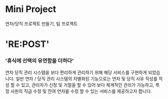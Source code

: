 # Mini Project
 연차/당직 프로젝트 만들기, 팀 프로젝트
# 'RE:POST'
### '휴식에 선택의 유연함을 더하다'

연차 당직 관리 시스템을 보다 편리하게 관리하기 위해 해당 서비스를 구현하게 되었습니다.
일반 연차 / 당직 관리 시스템의 차별화된 기능으로는  연차 및 당직 사유 작성를 작성 할 수 있고, 관리자가 신청 및 거절을 할 수 있어 보다 체계적인 관리가 가능하고, 특정 사원의 직급 수정 및 잔여 연차를 수정 할 수 있는 서비스를 제공하고자 합니다.
